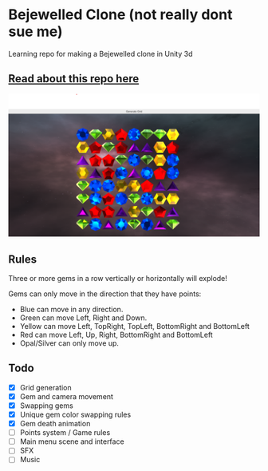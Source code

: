 # Bejewelled Clone (not really dont sue me)

Learning repo for making a Bejewelled clone in Unity 3d

## [Read about this repo here](https://mastrowi.cz/not-bejeweled-clone)

![Screenshot](screenshot.png)

## Rules

Three or more gems in a row vertically or horizontally will explode!

Gems can only move in the direction that they have points:

- Blue can move in any direction.
- Green can move Left, Right and Down.
- Yellow can move Left, TopRight, TopLeft, BottomRight and BottomLeft
- Red can move Left, Up, Right, BottomRight and BottomLeft
- Opal/Silver can only move up.

## Todo

- [x] Grid generation
- [x] Gem and camera movement
- [x] Swapping gems
- [x] Unique gem color swapping rules
- [x] Gem death animation
- [ ] Points system / Game rules
- [ ] Main menu scene and interface
- [ ] SFX
- [ ] Music
